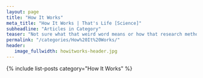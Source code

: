 ```yaml
---
layout: page
title: "How It Works"
meta_title: "How It Works | That's Life [Science]"
subheadline: "Articles in Category"
teaser: "Not sure what that weird word means or how that research method works? We'll break it down for you!"
permalink: "/categories/How%20It%20Works/"
header:
   image_fullwidth: howitworks-header.jpg
---
```

{% include list-posts category="How It Works" %}
